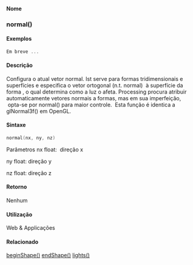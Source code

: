 
#### Nome
### normal()

#### Exemplos

```pde
Em breve ... 

```



#### Descrição
Configura o atual vetor normal. Ist serve para
formas tridimensionais e superfícies e especifica o vetor
ortogonal (n.t. normal)  à superfície da forma , o
qual determina como a luz o afeta. Processing procura atribuir
automaticamente vetores normais a formas, mas em sua
imperfeição,  opta-se por normal() para maior
controle.  Esta função é identica a
glNormal3f() em OpenGL.

#### Sintaxe
```pde
normal(nx, ny, nz)

```
Parâmetros
nx
float:  direção x


ny
float: direção y


nz
float: direção z



#### Retorno

	
Nenhum

#### Utilização

	
Web & Applicações

#### Relacionado
[beginShape()](beginShape_
)
[endShape()](endShape_
)
[lights()](lights_
)

